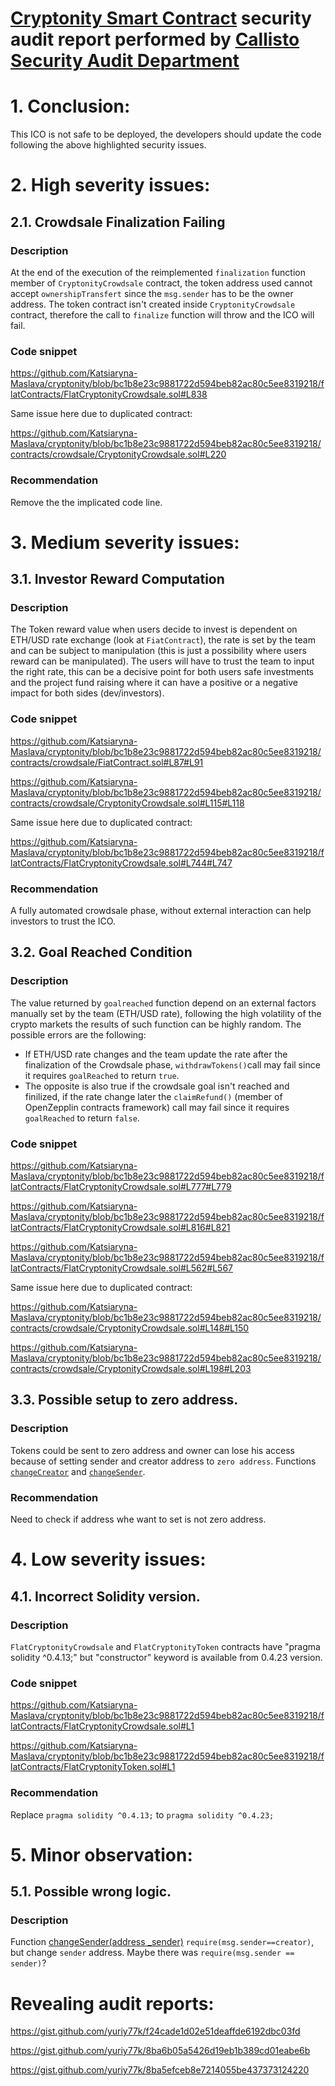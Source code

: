 # [Cryptonity Smart Contract](https://github.com/Katsiaryna-Maslava/cryptonity) security audit report performed by [Callisto Security Audit Department](https://github.com/EthereumCommonwealth/Auditing)

# 1. Conclusion:

This ICO is not safe to be deployed, the developers should update the code following the above highlighted security issues.

# 2. High severity issues:

## 2.1. Crowdsale Finalization Failing 

### Description

At the end of the execution of the reimplemented `finalization` function member of `CryptonityCrowdsale` contract, the token address used cannot accept `ownershipTransfert` since the `msg.sender` has to be the owner address. The token contract isn't created inside `CryptonityCrowdsale` contract, therefore the call to `finalize` function will throw and the ICO will fail.

### Code snippet

https://github.com/Katsiaryna-Maslava/cryptonity/blob/bc1b8e23c9881722d594beb82ac80c5ee8319218/flatContracts/FlatCryptonityCrowdsale.sol#L838

Same issue here due to duplicated contract:

https://github.com/Katsiaryna-Maslava/cryptonity/blob/bc1b8e23c9881722d594beb82ac80c5ee8319218/contracts/crowdsale/CryptonityCrowdsale.sol#L220

### Recommendation

Remove the the implicated code line.


# 3. Medium severity issues:

## 3.1. Investor Reward Computation 

### Description

The Token reward value when users decide to invest is dependent on ETH/USD rate exchange (look at `FiatContract`), the rate is set by the team and can be subject to manipulation (this is just a possibility where users reward can be manipulated). The users will have to trust the team to input the right rate, this can be a decisive point for both users safe investments and the project fund raising where it can have a positive or a negative impact for both sides (dev/investors).

### Code snippet

https://github.com/Katsiaryna-Maslava/cryptonity/blob/bc1b8e23c9881722d594beb82ac80c5ee8319218/contracts/crowdsale/FiatContract.sol#L87#L91

https://github.com/Katsiaryna-Maslava/cryptonity/blob/bc1b8e23c9881722d594beb82ac80c5ee8319218/contracts/crowdsale/CryptonityCrowdsale.sol#L115#L118

Same issue here due to duplicated contract:

https://github.com/Katsiaryna-Maslava/cryptonity/blob/bc1b8e23c9881722d594beb82ac80c5ee8319218/flatContracts/FlatCryptonityCrowdsale.sol#L744#L747

### Recommendation

A fully automated crowdsale phase, without external interaction can help investors to trust the ICO.


## 3.2. Goal Reached Condition 

### Description

The value returned by `goalreached` function depend on an external factors manually set by the team (ETH/USD rate), following the high volatility of the crypto markets the results of such function can be highly random. The possible errors are the following:

- If ETH/USD rate changes and the team update the rate after the finalization of the Crowdsale phase, `withdrawTokens()`call may fail since it requires `goalReached` to return `true`.
- The opposite is also true if the crowdsale goal isn't reached and finilized, if the rate change later the `claimRefund()` (member of OpenZepplin contracts framework) call may fail since it requires `goalReached` to return `false`.

### Code snippet

https://github.com/Katsiaryna-Maslava/cryptonity/blob/bc1b8e23c9881722d594beb82ac80c5ee8319218/flatContracts/FlatCryptonityCrowdsale.sol#L777#L779

https://github.com/Katsiaryna-Maslava/cryptonity/blob/bc1b8e23c9881722d594beb82ac80c5ee8319218/flatContracts/FlatCryptonityCrowdsale.sol#L816#L821

https://github.com/Katsiaryna-Maslava/cryptonity/blob/bc1b8e23c9881722d594beb82ac80c5ee8319218/flatContracts/FlatCryptonityCrowdsale.sol#L562#L567

Same issue here due to duplicated contract:

https://github.com/Katsiaryna-Maslava/cryptonity/blob/bc1b8e23c9881722d594beb82ac80c5ee8319218/contracts/crowdsale/CryptonityCrowdsale.sol#L148#L150

https://github.com/Katsiaryna-Maslava/cryptonity/blob/bc1b8e23c9881722d594beb82ac80c5ee8319218/contracts/crowdsale/CryptonityCrowdsale.sol#L198#L203


## 3.3. Possible setup to zero address. 

### Description

Tokens could be sent to zero address and owner can lose his access because of setting sender and creator address to `zero address`. Functions [`changeCreator`](https://github.com/Katsiaryna-Maslava/cryptonity/blob/bc1b8e23c9881722d594beb82ac80c5ee8319218/contracts/crowdsale/FiatContract.sol#L101) and [`changeSender`](https://github.com/Katsiaryna-Maslava/cryptonity/blob/bc1b8e23c9881722d594beb82ac80c5ee8319218/contracts/crowdsale/FiatContract.sol#L107).

### Recommendation

Need to check if address whe want to set is not zero address.


# 4. Low severity issues:

## 4.1. Incorrect Solidity version.

### Description

`FlatCryptonityCrowdsale` and `FlatCryptonityToken` contracts have "pragma solidity ^0.4.13;" but "constructor" keyword is available from 0.4.23 version. 

### Code snippet

https://github.com/Katsiaryna-Maslava/cryptonity/blob/bc1b8e23c9881722d594beb82ac80c5ee8319218/flatContracts/FlatCryptonityCrowdsale.sol#L1

https://github.com/Katsiaryna-Maslava/cryptonity/blob/bc1b8e23c9881722d594beb82ac80c5ee8319218/flatContracts/FlatCryptonityToken.sol#L1

### Recommendation

Replace  ```pragma solidity ^0.4.13;``` to ```pragma solidity ^0.4.23;```


# 5. Minor observation:

## 5.1. Possible wrong logic.

### Description

Function [changeSender(address _sender)](https://github.com/Katsiaryna-Maslava/cryptonity/blob/bc1b8e23c9881722d594beb82ac80c5ee8319218/contracts/crowdsale/FiatContract.sol#L107-L109) ```require(msg.sender==creator)```, but change ```sender``` address. Maybe there was ```require(msg.sender == sender)```?



# Revealing audit reports:

https://gist.github.com/yuriy77k/f24cade1d02e51deaffde6192dbc03fd

https://gist.github.com/yuriy77k/8ba6b05a5426d19eb1b389cd01eabe6b

https://gist.github.com/yuriy77k/8ba5efceb8e7214055be437373124220

